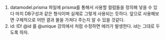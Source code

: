 1. datamodel.prisma 파일에   prisma를 통해서 사용할 컬럼들을 정의해 넣을 수 있다
   마치 DB구성과 같은 형식이며 실제로 그렇게 사용되는 듯하다. 앞으로 사용해보면 구체적으로 어떤 결과 물을 가져다 주는지 알 수 있을 것같다.
2. id: ID! @id 를  @unique 강의에서 처럼 수정하면 에러가 발생한다. id는 그대로 두도록 하자.
